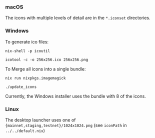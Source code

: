 ### macOS

The icons with multiple levels of detail are in the `*.iconset`
directories.


### Windows

To generate ico files:

    nix-shell -p icoutil

    icotool -c -o 256x256.ico 256x256.png

To Merge all icons into a single bundle:

    nix run nixpkgs.imagemagick

    ./update_icons

Currently, the Windows installer uses the bundle with 8 of the icons.


### Linux

The desktop launcher uses one of `{mainnet,staging,testnet}/1024x1024.png` (see `iconPath` in `../../default.nix`)
